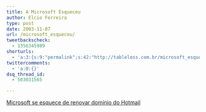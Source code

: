 ```yaml
---
title: A Microsoft Esqueceu
author: Elcio Ferreira
type: post
date: 2003-11-07
url: /microsoft_esqueceu/
tweetbackscheck:
  - 1356345989
shorturls:
  - 'a:3:{s:9:"permalink";s:42:"http://tableless.com.br/microsoft_esqueceu";s:7:"tinyurl";s:26:"http://tinyurl.com/3wnt3jx";s:4:"isgd";s:19:"http://is.gd/S6ggCi";}'
twittercomments:
  - 'a:0:{}'
dsq_thread_id:
  - 503031565

---
```

[Microsoft se esquece de renovar domínio do Hotmail][1]

 [1]: http://www.marloscarmo.com/lis_blogcomments.php?code=40